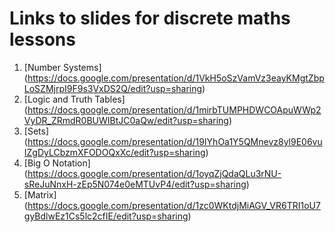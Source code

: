 # Links to slides for discrete maths lessons
1. [Number Systems] (https://docs.google.com/presentation/d/1VkH5oSzVamVz3eayKMgtZbpLoSZMjrpI9F9s3VxDS2Q/edit?usp=sharing)
2. [Logic and Truth Tables] (https://docs.google.com/presentation/d/1mirbTUMPHDWCOApuWWp2VyDR_ZRmdR0BUWIBtJC0aQw/edit?usp=sharing)
3. [Sets] (https://docs.google.com/presentation/d/19IYhOa1Y5QMnevz8yl9E06vuIZgDyLCbzmXFODOQxXc/edit?usp=sharing)
4. [Big O Notation] (https://docs.google.com/presentation/d/1oyqZjQdaQLu3rNU-sReJuNnxH-zEp5N074e0eMTUvP4/edit?usp=sharing)
5. [Matrix] (https://docs.google.com/presentation/d/1zc0WKtdjMiAGV_VR6TRI1oU7gyBdlwEz1Cs5lc2cfIE/edit?usp=sharing)